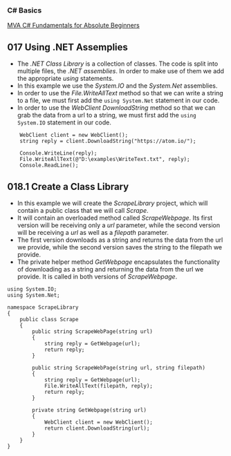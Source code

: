 ### C# Basics
[MVA C# Fundamentals for Absolute Beginners](https://mva.microsoft.com/en-us/training-courses/c-fundamentals-for-absolute-beginners-16169?l=Lvld4EQIC_2706218949)

## 017 Using .NET Assemplies
* The *.NET Class Library* is a collection of classes. The code is split into multiple files, the *.NET assemblies*. In order to make use of them we add the appropriate *using* statements.
* In this example we use the *System.IO* and the *System.Net* assemblies.
* In order to use the *File.WriteAllText* method so that we can write a string to a file, we must first add the `using System.Net` statement in our code.
* In order to use the *WebClient* *DownloadString* method so that we can grab the data from a url to a string, we must first add the `using System.IO` statement in our code.
```
    WebClient client = new WebClient();
    string reply = client.DownloadString("https://atom.io/");

    Console.WriteLine(reply);
    File.WriteAllText(@"D:\examples\WriteText.txt", reply);
    Console.ReadLine();
```

## 018.1 Create a Class Library
* In this example we will create the *ScrapeLibrary* project, which will contain a public class that we will call *Scrape*.
* It will contain an overloaded method called *ScrapeWebpage*. Its first version will be receiving only a *url* parameter, while the second version  will be receiving a *url* as well as a *filepath* parameter.
* The first version downloads as a string and returns the data from the url we provide, while the second version saves the string to the filepath we provide.
* The private helper method *GetWebpage* encapsulates the functionality of downloading as a string and returning the data from the url we provide. It is called in both versions of *ScrapeWebpage*.
```
using System.IO;
using System.Net;

namespace ScrapeLibrary
{
    public class Scrape
    {
        public string ScrapeWebPage(string url)
        {
            string reply = GetWebpage(url);
            return reply;
        }

        public string ScrapeWebPage(string url, string filepath)
        {            
            string reply = GetWebpage(url);
            File.WriteAllText(filepath, reply);
            return reply;
        }

        private string GetWebpage(string url)
        {
            WebClient client = new WebClient();
            return client.DownloadString(url);
        }
    }
}
```

